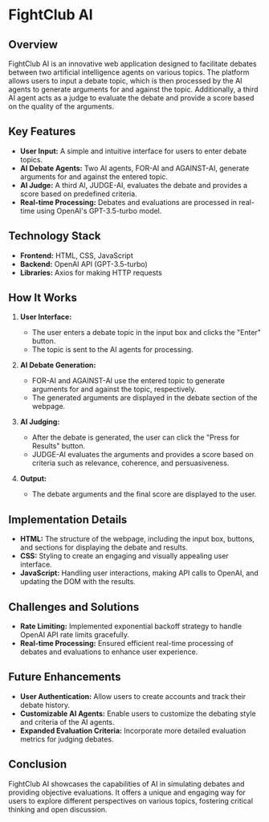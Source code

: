 # FightClub AI

## Overview

FightClub AI is an innovative web application designed to facilitate debates between two artificial intelligence agents on various topics. The platform allows users to input a debate topic, which is then processed by the AI agents to generate arguments for and against the topic. Additionally, a third AI agent acts as a judge to evaluate the debate and provide a score based on the quality of the arguments.

## Key Features

- **User Input:** A simple and intuitive interface for users to enter debate topics.
- **AI Debate Agents:** Two AI agents, FOR-AI and AGAINST-AI, generate arguments for and against the entered topic.
- **AI Judge:** A third AI, JUDGE-AI, evaluates the debate and provides a score based on predefined criteria.
- **Real-time Processing:** Debates and evaluations are processed in real-time using OpenAI's GPT-3.5-turbo model.

## Technology Stack

- **Frontend:** HTML, CSS, JavaScript
- **Backend:** OpenAI API (GPT-3.5-turbo)
- **Libraries:** Axios for making HTTP requests

## How It Works

1. **User Interface:**
   - The user enters a debate topic in the input box and clicks the "Enter" button.
   - The topic is sent to the AI agents for processing.

2. **AI Debate Generation:**
   - FOR-AI and AGAINST-AI use the entered topic to generate arguments for and against the topic, respectively.
   - The generated arguments are displayed in the debate section of the webpage.

3. **AI Judging:**
   - After the debate is generated, the user can click the "Press for Results" button.
   - JUDGE-AI evaluates the arguments and provides a score based on criteria such as relevance, coherence, and persuasiveness.

4. **Output:**
   - The debate arguments and the final score are displayed to the user.

## Implementation Details

- **HTML:** The structure of the webpage, including the input box, buttons, and sections for displaying the debate and results.
- **CSS:** Styling to create an engaging and visually appealing user interface.
- **JavaScript:** Handling user interactions, making API calls to OpenAI, and updating the DOM with the results.

## Challenges and Solutions

- **Rate Limiting:** Implemented exponential backoff strategy to handle OpenAI API rate limits gracefully.
- **Real-time Processing:** Ensured efficient real-time processing of debates and evaluations to enhance user experience.

## Future Enhancements

- **User Authentication:** Allow users to create accounts and track their debate history.
- **Customizable AI Agents:** Enable users to customize the debating style and criteria of the AI agents.
- **Expanded Evaluation Criteria:** Incorporate more detailed evaluation metrics for judging debates.

## Conclusion

FightClub AI showcases the capabilities of AI in simulating debates and providing objective evaluations. It offers a unique and engaging way for users to explore different perspectives on various topics, fostering critical thinking and open discussion.
